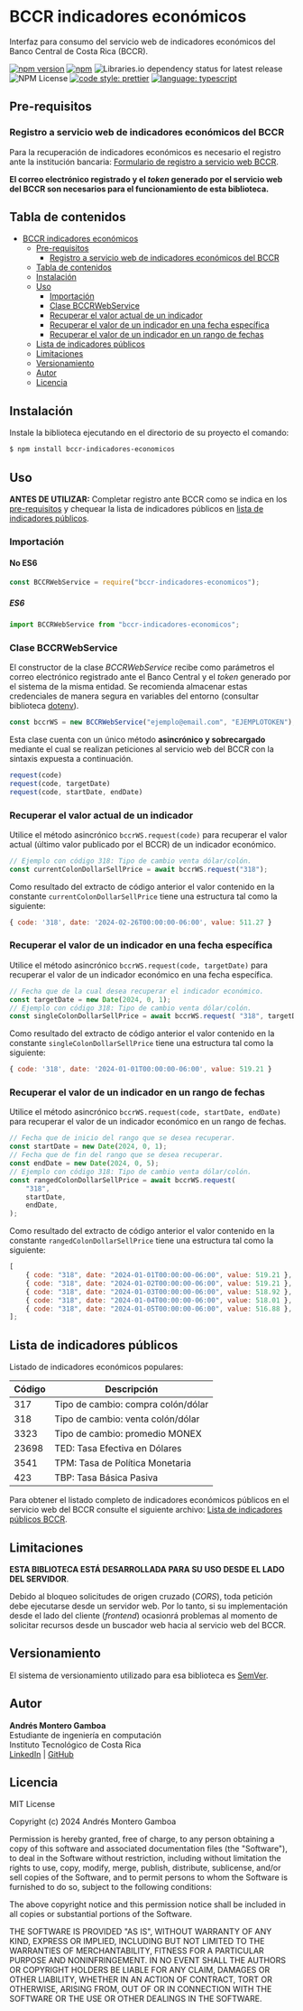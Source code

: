 # BCCR indicadores económicos

Interfaz para consumo del servicio web de indicadores económicos del Banco Central de Costa Rica (BCCR).

[![npm version](https://badge.fury.io/js/bccr-indicadores-economicos.svg)](https://badge.fury.io/js/bccr-indicadores-economicos)
[![npm](https://img.shields.io/npm/dm/bccr-indicadores-economicos.svg)](https://www.npmjs.com/package/bccr-indicadores-economicos)
![Libraries.io dependency status for latest release](https://img.shields.io/librariesio/release/npm/bccr-indicadores-economicos)
![NPM License](https://img.shields.io/npm/l/bccr-indicadores-economicos)
[![code style: prettier](https://img.shields.io/badge/Prettier-Prettier?style=flat&logo=prettier&logoColor=white&labelColor=%23bf85bf&color=%23bf85bf)](https://github.com/prettier/prettier)
[![language: typescript](https://img.shields.io/badge/TypeScript-typescript?style=flat&logo=typescript&logoColor=white&labelColor=%233178C6&color=%233178C6)](https://www.typescriptlang.org/)


## Pre-requisitos

### Registro a servicio web de indicadores económicos del BCCR

Para la recuperación de indicadores económicos es necesario el registro ante la institución bancaria: [Formulario de registro a servicio web BCCR](https://www.bccr.fi.cr/indicadores-economicos/servicio-web).

**El correo electrónico registrado y el _token_ generado por el servicio web del BCCR son necesarios para el funcionamiento de esta biblioteca.**

## Tabla de contenidos

-   [BCCR indicadores económicos](#BCCR-indicadores-económicos)
    -   [Pre-requisitos](#pre-requisitos)
        -   [Registro a servicio web de indicadores económicos del BCCR](#registro-a-servicio-web-de-indicadores-económicos-del-BCCR)
    -   [Tabla de contenidos](#tabla-de-contenidos)
    -   [Instalación](#instalación)
    -   [Uso](#uso)
        -   [Importación](#importación)
        -   [Clase BCCRWebService](#intancia-de-objeto-BCCRWebService)
        -   [Recuperar el valor actual de un indicador](#recuperar-el-valor-actual-de-un-indicador)
        -   [Recuperar el valor de un indicador en una fecha específica](#recuperar-el-valor-de-un-indicador-en-una-fecha-específica)
        -   [Recuperar el valor de un indicador en un rango de fechas](#recuperar-el-valor-de-un-indicador-en-un-rango-de-fechas) 
    -   [Lista de indicadores públicos](#lista-de-indicadores-públicos)
    -   [Limitaciones](#limitaciones)
    -   [Versionamiento](#versionamiento)
    -   [Autor](#autor)
    -   [Licencia](#licencia)

## Instalación

Instale la biblioteca ejecutando en el directorio de su proyecto el comando:

```sh
$ npm install bccr-indicadores-economicos
```

## Uso

**ANTES DE UTILIZAR:** Completar registro ante BCCR como se indica en los [pre-requisitos](#pre-requisitos) y chequear la lista de indicadores públicos en [lista de indicadores públicos](#lista-de-indicadores-públicos).

### Importación

#### No ES6

```js
const BCCRWebService = require("bccr-indicadores-economicos");
```

##### ES6

```js
import BCCRWebService from "bccr-indicadores-economicos";
```

### Clase BCCRWebService

El constructor de la clase _BCCRWebService_ recibe como parámetros el correo electrónico registrado ante el Banco Central y el _token_ generado por el sistema de la misma entidad. Se recomienda almacenar estas credenciales de manera segura en variables del entorno (consultar biblioteca [dotenv](https://www.npmjs.com/package/dotenv)).

```js
const bccrWS = new BCCRWebService("ejemplo@email.com", "EJEMPLOTOKEN");
```

Esta clase cuenta con un único método **asincrónico y sobrecargado** mediante el cual se realizan peticiones al servicio web del BCCR con la sintaxis expuesta a continuación.

```js
request(code)
request(code, targetDate)
request(code, startDate, endDate)
```

### Recuperar el valor actual de un indicador

Utilice el método asincrónico `bccrWS.request(code)` para recuperar el valor actual (último valor publicado por el BCCR) de un indicador económico.

```js
// Ejemplo con código 318: Tipo de cambio venta dólar/colón.
const currentColonDollarSellPrice = await bccrWS.request("318");
```

Como resultado del extracto de código anterior el valor contenido en la constante `currentColonDollarSellPrice` tiene una estructura tal como la siguiente:

```js
{ code: '318', date: '2024-02-26T00:00:00-06:00', value: 511.27 }
```

### Recuperar el valor de un indicador en una fecha específica

Utilice el método asincrónico `bccrWS.request(code, targetDate)` para recuperar el valor de un indicador económico en una fecha específica. 

```js
// Fecha que de la cual desea recuperar el indicador económico.
const targetDate = new Date(2024, 0, 1);
// Ejemplo con código 318: Tipo de cambio venta dólar/colón.
const singleColonDollarSellPrice = await bccrWS.request( "318", targetDate);
```

Como resultado del extracto de código anterior el valor contenido en la constante `singleColonDollarSellPrice` tiene una estructura tal como la siguiente:

```js
{ code: '318', date: '2024-01-01T00:00:00-06:00', value: 519.21 }
```

### Recuperar el valor de un indicador en un rango de fechas

Utilice el método asincrónico `bccrWS.request(code, startDate, endDate)` para recuperar el valor de un indicador económico en un rango de fechas.

```js
// Fecha que de inicio del rango que se desea recuperar.
const startDate = new Date(2024, 0, 1);
// Fecha que de fin del rango que se desea recuperar.
const endDate = new Date(2024, 0, 5);
// Ejemplo con código 318: Tipo de cambio venta dólar/colón.
const rangedColonDollarSellPrice = await bccrWS.request(
    "318",
    startDate,
    endDate,
);
```

Como resultado del extracto de código anterior el valor contenido en la constante `rangedColonDollarSellPrice` tiene una estructura tal como la siguiente:

```js
[
    { code: "318", date: "2024-01-01T00:00:00-06:00", value: 519.21 },
    { code: "318", date: "2024-01-02T00:00:00-06:00", value: 519.21 },
    { code: "318", date: "2024-01-03T00:00:00-06:00", value: 518.92 },
    { code: "318", date: "2024-01-04T00:00:00-06:00", value: 518.01 },
    { code: "318", date: "2024-01-05T00:00:00-06:00", value: 516.88 },
];
```

## Lista de indicadores públicos

Listado de indicadores económicos populares:

| Código | Descripción                        |
| ------ | ---------------------------------- |
| 317    | Tipo de cambio: compra colón/dólar |
| 318    | Tipo de cambio: venta colón/dólar  |
| 3323   | Tipo de cambio: promedio MONEX     |
| 23698  | TED: Tasa Efectiva en Dólares      |
| 3541   | TPM: Tasa de Política Monetaria    |
| 423    | TBP: Tasa Básica Pasiva            |

Para obtener el listado completo de indicadores económicos públicos en el servicio web del BCCR consulte el siguiente archivo: [Lista de indicadores públicos BCCR](https://gee.bccr.fi.cr/Indicadores/Suscripciones/UI/ConsultaIndicadores/ObtenerArchivo).

## Limitaciones

**ESTA BIBLIOTECA ESTÁ DESARROLLADA PARA SU USO DESDE EL LADO DEL SERVIDOR**.

Debido al bloqueo solicitudes de origen cruzado (_CORS_), toda petición debe ejecutarse desde un servidor web. Por lo tanto, si su implementación desde el lado del cliente (_frontend_) ocasionrá problemas al momento de solicitar recursos desde un buscador web hacia al servicio web del BCCR.

## Versionamiento

El sistema de versionamiento utilizado para esa biblioteca es [SemVer](http://semver.org/).

## Autor

**Andrés Montero Gamboa**<br>
Estudiante de ingeniería en computación<br>
Instituto Tecnológico de Costa Rica<br>
[LinkedIn](www.linkedin.com/in/andres-montero-gamboa) | [GitHub](https://github.com/andresmg07)

## Licencia

MIT License

Copyright (c) 2024 Andrés Montero Gamboa

Permission is hereby granted, free of charge, to any person obtaining a copy
of this software and associated documentation files (the "Software"), to deal
in the Software without restriction, including without limitation the rights
to use, copy, modify, merge, publish, distribute, sublicense, and/or sell
copies of the Software, and to permit persons to whom the Software is
furnished to do so, subject to the following conditions:

The above copyright notice and this permission notice shall be included in all
copies or substantial portions of the Software.

THE SOFTWARE IS PROVIDED "AS IS", WITHOUT WARRANTY OF ANY KIND, EXPRESS OR
IMPLIED, INCLUDING BUT NOT LIMITED TO THE WARRANTIES OF MERCHANTABILITY,
FITNESS FOR A PARTICULAR PURPOSE AND NONINFRINGEMENT. IN NO EVENT SHALL THE
AUTHORS OR COPYRIGHT HOLDERS BE LIABLE FOR ANY CLAIM, DAMAGES OR OTHER
LIABILITY, WHETHER IN AN ACTION OF CONTRACT, TORT OR OTHERWISE, ARISING FROM,
OUT OF OR IN CONNECTION WITH THE SOFTWARE OR THE USE OR OTHER DEALINGS IN THE
SOFTWARE.
